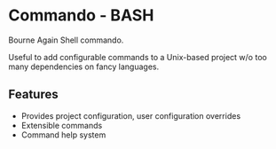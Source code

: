 # Commando - BASH

Bourne Again Shell commando.

Useful to add configurable commands to a Unix-based project w/o too many dependencies on fancy languages. 

## Features

* Provides project configuration, user configuration overrides
* Extensible commands
* Command help system